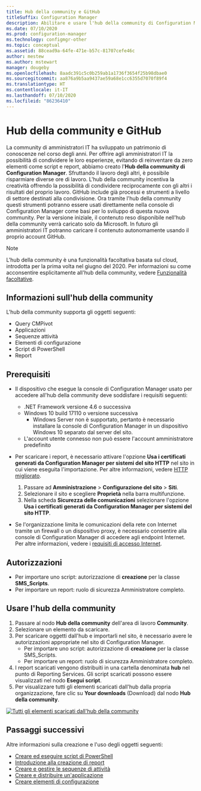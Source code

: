 ```yaml
---
title: Hub della community e GitHub
titleSuffix: Configuration Manager
description: Abilitare e usare l'hub della community di Configuration Manager
ms.date: 07/10/2020
ms.prod: configuration-manager
ms.technology: configmgr-other
ms.topic: conceptual
ms.assetid: 88cead9a-64fe-471e-b57c-81707cefe46c
author: mestew
ms.author: mstewart
manager: dougeby
ms.openlocfilehash: 8aadc391c5c0b259ab1a1736f3654f25b98dbae0
ms.sourcegitcommit: aa876a9b5aa9437ae59a68e1cc6355d7070f89f4
ms.translationtype: HT
ms.contentlocale: it-IT
ms.lasthandoff: 07/10/2020
ms.locfileid: "86236410"
---
```

# <a name="community-hub-and-github"></a>Hub della community e GitHub
<!--3555935, 3555936-->

La community di amministratori IT ha sviluppato un patrimonio di conoscenze nel corso degli anni. Per offrire agli amministratori IT la possibilità di condividere le loro esperienze, evitando di reinventare da zero elementi come script e report, abbiamo creato l'**Hub della community di Configuration Manager**. Sfruttando il lavoro degli altri, è possibile risparmiare diverse ore di lavoro. L'hub della community incentiva la creatività offrendo la possibilità di condividere reciprocamente con gli altri i risultati del proprio lavoro. GitHub include già processi e strumenti a livello di settore destinati alla condivisione. Ora tramite l'hub della community questi strumenti potranno essere usati direttamente nella console di Configuration Manager come basi per lo sviluppo di questa nuova community. Per la versione iniziale, il contenuto reso disponibile nell'hub della community verrà caricato solo da Microsoft. In futuro gli amministratori IT potranno caricare il contenuto autonomamente usando il proprio account GitHub.

> [!Note]  
> L'hub della community è una funzionalità facoltativa basata sul cloud, introdotta per la prima volta nel giugno del 2020. Per informazioni su come acconsentire esplicitamente all'hub della community, vedere [Funzionalità facoltative](install-in-console-updates.md#bkmk_options).

## <a name="about-community-hub"></a>Informazioni sull'hub della community

L'hub della community supporta gli oggetti seguenti:

- Query CMPivot
- Applicazioni
- Sequenze attività
- Elementi di configurazione
- Script di PowerShell
- Report

## <a name="prerequisites"></a>Prerequisiti

- Il dispositivo che esegue la console di Configuration Manager usato per accedere all'hub della community deve soddisfare i requisiti seguenti:
   - .NET Framework versione 4.6 o successiva
   - Windows 10 build 17110 o versione successiva
      - Windows Server non è supportato, pertanto è necessario installare la console di Configuration Manager in un dispositivo Windows 10 separato dal server del sito.
   - L'account utente connesso non può essere l'account amministratore predefinito

- Per scaricare i report, è necessario attivare l'opzione **Usa i certificati generati da Configuration Manager per sistemi del sito HTTP** nel sito in cui viene eseguita l'importazione. Per altre informazioni, vedere [HTTP migliorato](/sccm/core/plan-design/hierarchy/enhanced-http).
   1. Passare ad **Amministrazione** > **Configurazione del sito** > **Siti**.
   1. Selezionare il sito e scegliere **Proprietà** nella barra multifunzione.
   1. Nella scheda **Sicurezza delle comunicazioni** selezionare l'opzione **Usa i certificati generati da Configuration Manager per sistemi del sito HTTP**.

- Se l'organizzazione limita le comunicazioni della rete con Internet tramite un firewall o un dispositivo proxy, è necessario consentire alla console di Configuration Manager di accedere agli endpoint Internet. Per altre informazioni, vedere i [requisiti di accesso Internet](../../plan-design/network/internet-endpoints.md#community-hub).

## <a name="permissions"></a>Autorizzazioni

- Per importare uno script: autorizzazione di **creazione** per la classe **SMS_Scripts**.
- Per importare un report: ruolo di sicurezza Amministratore completo.


## <a name="use-the-community-hub"></a>Usare l'hub della community

1. Passare al nodo **Hub della community** dell'area di lavoro **Community**.
1. Selezionare un elemento da scaricare.
1. Per scaricare oggetti dall'hub e importarli nel sito, è necessario avere le autorizzazioni appropriate nel sito di Configuration Manager.
    - Per importare uno script: autorizzazione di **creazione** per la classe SMS_Scripts.
    - Per importare un report: ruolo di sicurezza Amministratore completo.
1. I report scaricati vengono distribuiti in una cartella denominata **hub** nel punto di Reporting Services. Gli script scaricati possono essere visualizzati nel nodo **Esegui script**.
1. Per visualizzare tutti gli elementi scaricati dall'hub dalla propria organizzazione, fare clic su **Your downloads** (Download) dal nodo **Hub della community**.

[![Tutti gli elementi scaricati dall'hub della community](./media/3555935-community-hub-downloads.png)](./media/3555935-community-hub-downloads.png#lightbox)


## <a name="next-steps"></a>Passaggi successivi

Altre informazioni sulla creazione e l'uso degli oggetti seguenti:

- [Creare ed eseguire script di PowerShell](../../../apps/deploy-use/create-deploy-scripts.md)
- [Introduzione alla creazione di report](introduction-to-reporting.md)
- [Creare e gestire le sequenze di attività](../../../osd/deploy-use/manage-task-sequences-to-automate-tasks.md)
- [Creare e distribuire un'applicazione](../../../apps/get-started/create-and-deploy-an-application.md)
- [Creare elementi di configurazione](../../../compliance/deploy-use/create-configuration-items.md)